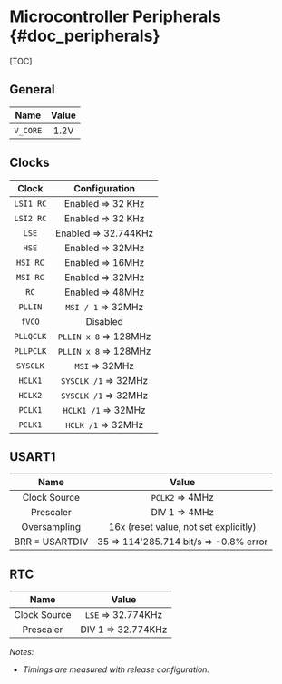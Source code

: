 # Microcontroller Peripherals {#doc_peripherals}

[TOC]

## General

| Name              | Value                            |
|:-----------------:|:--------------------------------:|
| `V_CORE`          | 1.2V                             |

## Clocks

| Clock      | Configuration                 |
|:----------:|:-----------------------------:|
| `LSI1 RC`  | Enabled => 32 KHz             |
| `LSI2 RC`  | Enabled => 32 KHz             |
| `LSE`      | Enabled => 32.744KHz          |
| `HSE`      | Enabled => 32MHz              |
| `HSI RC`   | Enabled => 16MHz              |
| `MSI RC`   | Enabled => 32MHz              |
| `RC`       | Enabled => 48MHz              |
| `PLLIN`    | `MSI / 1` => 32MHz            |
| `fVCO`     | Disabled                      |
| `PLLQCLK`  | `PLLIN x 8` => 128MHz         |
| `PLLPCLK`  | `PLLIN x 8` => 128MHz         |
| `SYSCLK`   | `MSI` => 32MHz                |
| `HCLK1`    | `SYSCLK /1` => 32MHz          |
| `HCLK2`    | `SYSCLK /1` => 32MHz          |
| `PCLK1`    | `HCLK1 /1` => 32MHz           |
| `PCLK1`    | `HCLK /1` => 32MHz            |

## USART1

| Name              | Value                                    |
|:-----------------:|:----------------------------------------:|
| Clock Source      | `PCLK2` => 4MHz                          |
| Prescaler         | DIV 1 => 4MHz                            |
| Oversampling      | 16x (reset value, not set explicitly)    |
| BRR = USARTDIV    |  35 => 114'285.714 bit/s => -0.8% error  |

## RTC
| Name              | Value                                    |
|:-----------------:|:----------------------------------------:|
| Clock Source      | `LSE` => 32.774KHz                       |
| Prescaler         | DIV 1 => 32.774KHz                       |

*Notes:*

- *Timings are measured with release configuration.*
